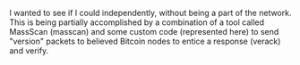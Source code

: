 I wanted to see if I could independently, without being a part of the network.  This is being partially accomplished by a combination of a tool called MassScan (masscan) and some custom code (represented here) to send "version" packets to believed Bitcoin nodes to entice a response (verack) and verify.

